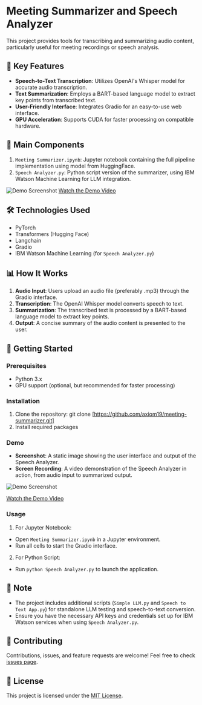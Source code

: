 # Meeting Summarizer and Speech Analyzer

This project provides tools for transcribing and summarizing audio content, particularly useful for meeting recordings or speech analysis.

## 🚀 Key Features

- **Speech-to-Text Transcription**: Utilizes OpenAI's Whisper model for accurate audio transcription.
- **Text Summarization**: Employs a BART-based language model to extract key points from transcribed text.
- **User-Friendly Interface**: Integrates Gradio for an easy-to-use web interface.
- **GPU Acceleration**: Supports CUDA for faster processing on compatible hardware.

## 📁 Main Components

1. `Meeting Summarizer.ipynb`: Jupyter notebook containing the full pipeline implementation using model from HuggingFace.
2. `Speech Analyzer.py`: Python script version of the summarizer, using IBM Watson Machine Learning for LLM integration.

![Demo Screenshot](https://github.com/axiom19/AI-Meeting-Summarizer/blob/main/demos/demo%20img.png)
[Watch the Demo Video](https://github.com/axiom19/AI-Meeting-Summarizer/blob/main/demos/Demo%20Video.mp4)


## 🛠️ Technologies Used

- PyTorch
- Transformers (Hugging Face)
- Langchain
- Gradio
- IBM Watson Machine Learning (for `Speech Analyzer.py`)

## 📊 How It Works

1. **Audio Input**: Users upload an audio file (preferably .mp3) through the Gradio interface.
2. **Transcription**: The OpenAI Whisper model converts speech to text.
3. **Summarization**: The transcribed text is processed by a BART-based language model to extract key points.
4. **Output**: A concise summary of the audio content is presented to the user.

## 🚀 Getting Started

### Prerequisites

- Python 3.x
- GPU support (optional, but recommended for faster processing)

### Installation

1. Clone the repository: git clone [https://github.com/axiom19/meeting-summarizer.git]
2. Install required packages

### Demo
- **Screenshot**: A static image showing the user interface and output of the Speech Analyzer.
- **Screen Recording**: A video demonstration of the Speech Analyzer in action, from audio input to summarized output.

![Demo Screenshot](path/to/screenshot.png)

[Watch the Demo Video](link/to/your/video)


### Usage

1. For Jupyter Notebook:
- Open `Meeting Summarizer.ipynb` in a Jupyter environment.
- Run all cells to start the Gradio interface.

2. For Python Script:
- Run `python Speech Analyzer.py` to launch the application.

## 📝 Note

- The project includes additional scripts (`Simple LLM.py` and `Speech to Text App.py`) for standalone LLM testing and speech-to-text conversion.
- Ensure you have the necessary API keys and credentials set up for IBM Watson services when using `Speech Analyzer.py`.

## 🤝 Contributing

Contributions, issues, and feature requests are welcome! Feel free to check [issues page](link-to-your-issues-page).

## 📄 License

This project is licensed under the [MIT License](link-to-your-license-file).
